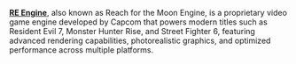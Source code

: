 [**RE Engine**](https://en.wikipedia.org/wiki/RE_Engine), also known as Reach for the Moon Engine, is a proprietary video game engine developed by Capcom that powers modern titles such as Resident Evil 7, Monster Hunter Rise, and Street Fighter 6, featuring advanced rendering capabilities, photorealistic graphics, and optimized performance across multiple platforms.